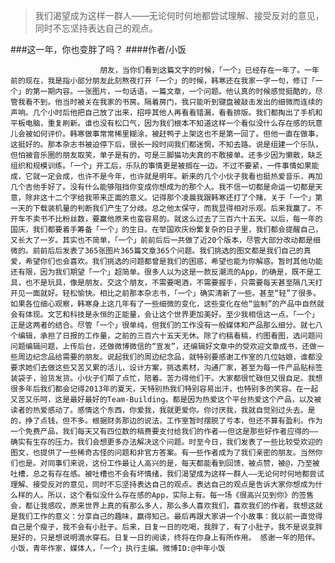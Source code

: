 > 我们渴望成为这样一群人——无论何时何地都尝试理解、接受反对的意见，同时不忘坚持表达自己的观点。

###这一年，你也变胖了吗？
####作者/小饭

						朋友，当你们看到这篇文字的时候，「一个」已经存在一年了。一年前的现在，我是指小部分朋友此刻熬夜打开「一个」的时候，韩寒还在我家一字一句，修订「一个」的第一期内容。一张图片，一句话语，一篇文章，一个问题。他认真的时候感觉挺酷的，尽管我看不到。他当时被关在我家的书房。隔着房门，我只能听到键盘被敲击发出的细微而连续的声响。几个小时后他把自己放了出来，招呼其他人再看看错漏，看看排版。我们都掏出了手机和平板电脑，重复刷新。谁也没有松口气，因为我们根本不知道这样一个看似没什么存在感的玩意儿会被如何评价。韩寒做事常常稀里糊涂，被赶鸭子上架这也不是第一回了。但他一直在做事，这挺好的。那本杂志书被迫停下后，很长一段时间我们都迷惘，不知去路。说是组建一个乐队，但怕被音乐圈的朋友取笑，单子是有的，可是三脚猫功夫真的不敢接单。还多少因为懒散，缺乏组织和规模训练。「一个」开工后，乐队的事情更是被搁在一边。不过不要紧，一件事情如果能成，它就一定会成，也许不是今年，也许就是明年。新来的几个小伙子我看也挺热爱音乐，再加几个吉他手好了。没有什么能够阻挡你变成你想成为的那个人。我不信一切都是命运一切都是天意，除非这十二个字给我带来正面的意义。记得那个凌晨我跟韩寒还打了个赌，关于「一个」第一天的下载装机量的判断我们产生了分歧。总之他太保守，而我显得相对乐观。后来我赢了。不开车不卖书不比粉丝数，要赢他原来也蛮容易的。就这么过去了三百六十五天。以后，每一年的国庆，我们都要着手筹备「一个」的生日。在举国欢庆纷繁复杂的日子里，我们都会提醒自己，又长大了一岁。其实也不简单，「一个」前前后后一共做了近20个版本，尽管大部分改动都是细微的。前前后后发表了365张图片365篇文章365个问题。我们挑选的图文都是我们自己的真爱，希望你们也会喜欢。我们挑选的问题都曾是我们的困惑，希望也能为你解惑。暂时其他功能还有限，因为我们期望「一个」超简单。很多人以为这是一款反潮流的App，的确是，既不是工具，也不是玩具，像是朋友。交这个朋友，不需要喝酒，不需要握手，只需要每天甚至隔几天打开见一面就好。轻松愉快。相比之前那本杂志书，「一个」确实清新了一些。甚至“轻”了很多。如果各位细心观察，韩寒身上这几年有了一些细微的变化，这些变化在他“监制”的产品中自然就会有体现。文艺和科技是永恒的正能量，会让这个世界更加美好。至少我相信这一点。「一个」正是这两者的结合。尽管「一个」很单纯，但我们的工作没有一般媒体和产品那么细分。就七八个编辑，承担了日报的工作量，之前的三百六十五天无休。除了约稿看稿，约图看图，选问题问问题编辑问题，上传后台，还做微博微信的“宣发”，还编辑好文章中的受欢迎文章成书，还做一些周边纪念品给需要的朋友。说起我们的周边纪念品，就特别要感谢工作室的几位姑娘，谁都没要求她们去做这些又苦又累的活儿，设计方案，挑选素材，沟通厂家，甚至为每一件产品贴标签装袋子，验货发货。小伙子们帮了点忙，陪着。苦力得他们干。大家都很忙碌但又很自足。我想很多年后我们都会记得2013年的夏天，天特别热我们特别容易出汗，也特别多的笑容。在一起又苦又乐呵，这是最好最好的Team-Building。都是因为热爱这个平台热爱这个产品，以及被读者的热爱感动了。感情这个东西，你爱我，我就更爱你。你讨厌我，我就自觉别过头去。是的，挣了点钱，但不多。根据财务那边的说法，工作室暂时摆脱了亏本，但还不算有盈利。作为一个免费产品，我们每天又有四位数的稿费要支付给我们的作者——但这是那些好作者应得的——确实有生存的压力。我们会想更多办法解决这个问题。时至今日，我们发表了一些比较受欢迎的图文，也提供了一些稀奇古怪的问题和非官方答案。有一些作者成为了我们亲密的朋友。当然你们也是。对同事们来说，这份工作最让人高兴的是，每天都能看到回馈，被点赞，被@，乃至被吐槽，总之有存在感。被吐槽也不会有坏情绪，我们渴望成为这样一群人——无论何时何地都尝试理解、接受反对的意见，同时不忘坚持表达自己的观点。表达自己的观点是告诉大家你想成为什么样的人。所以，这个看似没什么存在感的App，实际上有。每一场《很高兴见到你》的签售会，都让我感叹，原来世界上真的有那么多人，那么多人喜欢我们，喜欢我们的作者。我想这就是我们工作的意义：分享自己的趣味，赢得知己。最后再跟大家讲一个小故事：我以前一直觉得自己是个瘦子，我不会有小肚子。后来，日复一日的吃喝，我胖了，有了小肚子。我不是说变胖是好的，只是想说明滴水穿石。日复一日的阅读，终将在你身上有所作用。 感谢一年的陪伴。小饭，青年作家，媒体人，「一个」执行主编。微博ID:@中年小饭 